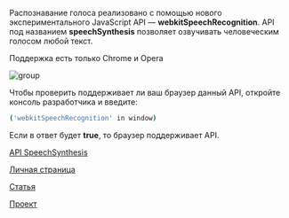 Распознавание голоса реализовано с помощью нового экспериментального JavaScript API — **webkitSpeechRecognition**. API под названием **speechSynthesis** позволяет озвучивать человеческим голосом любой текст.

Поддержка есть только Chrome и Opera

![group](https://github.com/stankin/inet-2017/blob/master/idm-17-04/Korostelev/SpeechRecognition.JPG)

Чтобы проверить поддерживает ли ваш браузер данный API, откройте консоль разработчика и введите:
```bash
('webkitSpeechRecognition' in window)
```
Если в ответ будет **true**, то браузер поддерживает API.

[API SpeechSynthesis](https://developer.mozilla.org/en-US/docs/Web/API/SpeechSynthesis)

[Личная страница]()

[Статья]()

[Проект]()
